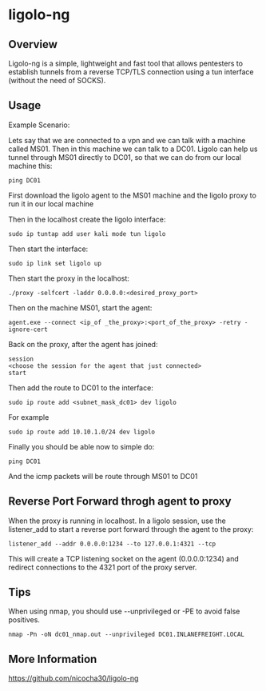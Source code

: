 # ligolo-ng

## Overview

Ligolo-ng is a simple, lightweight and fast tool that allows pentesters to establish tunnels from a reverse TCP/TLS connection using a tun interface (without the need of SOCKS).


## Usage

Example Scenario:

Lets say that we are connected to a vpn and we can talk with a machine called MS01. Then in this machine we can talk to a DC01. Ligolo can help us tunnel through MS01 directly to DC01, so that we can do from our local machine this:

    ping DC01

First download the ligolo agent to the MS01 machine and the ligolo proxy to run it in our local machine

Then in the localhost create the ligolo interface:

    sudo ip tuntap add user kali mode tun ligolo

Then start the interface:

    sudo ip link set ligolo up

Then start the proxy in the localhost:

    ./proxy -selfcert -laddr 0.0.0.0:<desired_proxy_port>

Then on the machine MS01, start the agent:

    agent.exe --connect <ip_of _the_proxy>:<port_of_the_proxy> -retry -ignore-cert

Back on the proxy, after the agent has joined:

    session
    <choose the session for the agent that just connected>
    start

Then add the route to DC01 to the interface:

    sudo ip route add <subnet_mask_dc01> dev ligolo

For example

    sudo ip route add 10.10.1.0/24 dev ligolo

Finally you should be able now to simple do:

    ping DC01

And the icmp packets will be route through MS01 to DC01

## Reverse Port Forward throgh agent to proxy

When the proxy is running in localhost. In a ligolo session, use the listener_add to start a reverse port forward through the agent to the proxy:

    listener_add --addr 0.0.0.0:1234 --to 127.0.0.1:4321 --tcp

This will create a TCP listening socket on the agent (0.0.0.0:1234) and redirect connections to the 4321 port of the proxy server.

## Tips

When using nmap, you should use --unprivileged or -PE to avoid false positives.

    nmap -Pn -oN dc01_nmap.out --unprivileged DC01.INLANEFREIGHT.LOCAL


## More Information

https://github.com/nicocha30/ligolo-ng